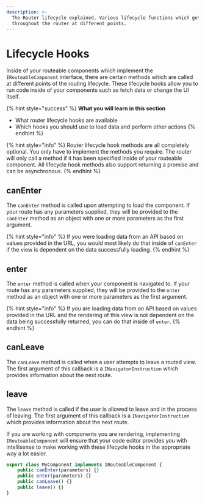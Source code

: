 ```yaml
---
description: >-
  The Router lifecycle explained. Various lifecycle functions which get called
  throughout the router at different points.
---
```


# Lifecycle Hooks

Inside of your routeable components which implement the `IRouteableComponent` interface, there are certain methods which are called at different points of the routing lifecycle. These lifecycle hooks allow you to run code inside of your components such as fetch data or change the UI itself.

{% hint style="success" %}
**What you will learn in this section**

* What router lifecycle hooks are available
* Which hooks you should use to load data and perform other actions
{% endhint %}

{% hint style="info" %}
Router lifecycle hook methods are all completely optional. You only have to implement the methods you require. The router will only call a method if it has been specified inside of your routeable component. All lifecycle hook methods also support returning a promise and can be asynchronous.
{% endhint %}

## **canEnter**

The `canEnter` method is called upon attempting to load the component. If your route has any parameters supplied, they will be provided to the `canEnter` method as an object with one or more parameters as the first argument.

{% hint style="info" %}
If you were loading data from an API based on values provided in the URL, you would most likely do that inside of `canEnter` if the view is dependent on the data successfully loading.
{% endhint %}

## **enter**

The `enter` method is called when your component is navigated to. If your route has any parameters supplied, they will be provided to the `enter` method as an object with one or more parameters as the first argument.

{% hint style="info" %}
If you are loading data from an API based on values provided in the URL and the rendering of this view is not dependent on the data being successfully returned, you can do that inside of `enter`.
{% endhint %}

## **canLeave**

The `canLeave` method is called when a user attempts to leave a routed view. The first argument of this callback is a `INavigatorInstruction` which provides information about the next route.

## **leave**

The `leave` method is called if the user is allowed to leave and in the process of leaving. The first argument of this callback is a `INavigatorInstruction` which provides information about the next route.

If you are working with components you are rendering, implementing `IRouteableComponent` will ensure that your code editor provides you with intellisense to make working with these lifecycle hooks in the appropriate way a lot easier.

```typescript
export class MyComponent implements IRouteableComponent {
    public canEnter(parameters) {}
    public enter(parameters) {}
    public canLeave() {}
    public leave() {}
}
```

